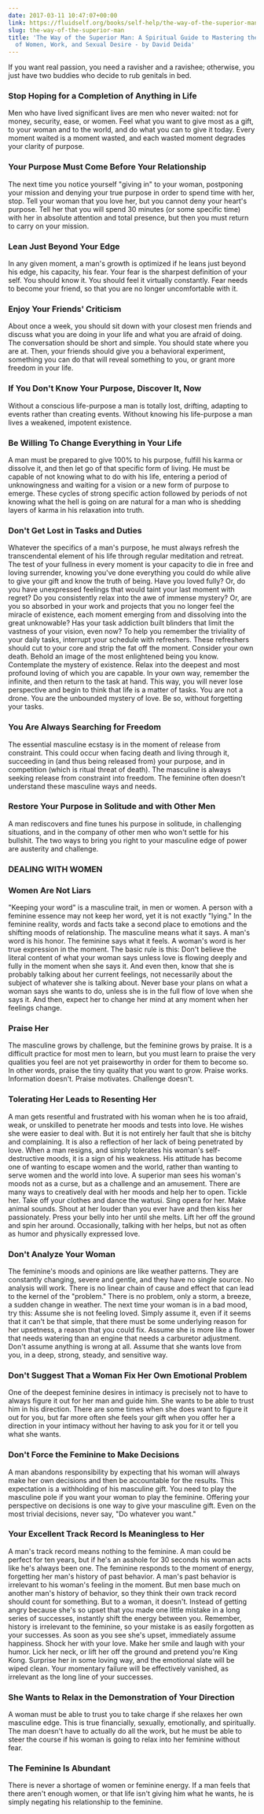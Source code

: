 ```yaml
---
date: 2017-03-11 10:47:07+00:00
link: https://fluidself.org/books/self-help/the-way-of-the-superior-man
slug: the-way-of-the-superior-man
title: 'The Way of the Superior Man: A Spiritual Guide to Mastering the Challenges
  of Women, Work, and Sexual Desire - by David Deida'
---
```


If you want real passion, you need a ravisher and a ravishee; otherwise, you just have two buddies who decide to rub genitals in bed.

### Stop Hoping for a Completion of Anything in Life

Men who have lived significant lives are men who never waited: not for money, security, ease, or women. Feel what you want to give most as a gift, to your woman and to the world, and do what you can to give it today. Every moment waited is a moment wasted, and each wasted moment degrades your clarity of purpose.

### Your Purpose Must Come Before Your Relationship

The next time you notice yourself "giving in" to your woman, postponing your mission and denying your true purpose in order to spend time with her, stop. Tell your woman that you love her, but you cannot deny your heart's purpose. Tell her that you will spend 30 minutes (or some specific time) with her in absolute attention and total presence, but then you must return to carry on your mission.

### Lean Just Beyond Your Edge

In any given moment, a man's growth is optimized if he leans just beyond his edge, his capacity, his fear. Your fear is the sharpest definition of your self. You should know it. You should feel it virtually constantly. Fear needs to become your friend, so that you are no longer uncomfortable with it.

### Enjoy Your Friends' Criticism

About once a week, you should sit down with your closest men friends and discuss what you are doing in your life and what you are afraid of doing. The conversation should be short and simple. You should state where you are at. Then, your friends should give you a behavioral experiment, something you can do that will reveal something to you, or grant more freedom in your life.

### If You Don't Know Your Purpose, Discover It, Now

Without a conscious life-purpose a man is totally lost, drifting, adapting to events rather than creating events. Without knowing his life-purpose a man lives a weakened, impotent existence.

### Be Willing To Change Everything in Your Life

A man must be prepared to give 100% to his purpose, fulfill his karma or dissolve it, and then let go of that specific form of living. He must be capable of not knowing what to do with his life, entering a period of unknowingness and waiting for a vision or a new form of purpose to emerge. These cycles of strong specific action followed by periods of not knowing what the hell is going on are natural for a man who is shedding layers of karma in his relaxation into truth.

### Don't Get Lost in Tasks and Duties

Whatever the specifics of a man's purpose, he must always refresh the transcendental element of his life through regular meditation and retreat. The test of your fullness in every moment is your capacity to die in free and loving surrender, knowing you've done everything you could do while alive to give your gift and know the truth of being. Have you loved fully? Or, do you have unexpressed feelings that would taint your last moment with regret? Do you consistently relax into the awe of immense mystery? Or, are you so absorbed in your work and projects that you no longer feel the miracle of existence, each moment emerging from and dissolving into the great unknowable? Has your task addiction built blinders that limit the vastness of your vision, even now? To help you remember the triviality of your daily tasks, interrupt your schedule with refreshers. These refreshers should cut to your core and strip the fat off the moment. Consider your own death. Behold an image of the most enlightened being you know. Contemplate the mystery of existence. Relax into the deepest and most profound loving of which you are capable. In your own way, remember the infinite, and then return to the task at hand. This way, you will never lose perspective and begin to think that life is a matter of tasks. You are not a drone. You are the unbounded mystery of love. Be so, without forgetting your tasks.

### You Are Always Searching for Freedom

The essential masculine ecstasy is in the moment of release from constraint. This could occur when facing death and living through it, succeeding in (and thus being released from) your purpose, and in competition (which is ritual threat of death). The masculine is always seeking release from constraint into freedom. The feminine often doesn't understand these masculine ways and needs.

### Restore Your Purpose in Solitude and with Other Men

A man rediscovers and fine tunes his purpose in solitude, in challenging situations, and in the company of other men who won't settle for his bullshit. The two ways to bring you right to your masculine edge of power are austerity and challenge.

### DEALING WITH WOMEN

### Women Are Not Liars

"Keeping your word" is a masculine trait, in men or women. A person with a feminine essence may not keep her word, yet it is not exactly "lying." In the feminine reality, words and facts take a second place to emotions and the shifting moods of relationship. The masculine means what it says. A man's word is his honor. The feminine says what it feels. A woman's word is her true expression in the moment. The basic rule is this: Don't believe the literal content of what your woman says unless love is flowing deeply and fully in the moment when she says it. And even then, know that she is probably talking about her current feelings, not necessarily about the subject of whatever she is talking about. Never base your plans on what a woman says she wants to do, unless she is in the full flow of love when she says it. And then, expect her to change her mind at any moment when her feelings change.

### Praise Her

The masculine grows by challenge, but the feminine grows by praise. It is a difficult practice for most men to learn, but you must learn to praise the very qualities you feel are not yet praiseworthy in order for them to become so. In other words, praise the tiny quality that you want to grow. Praise works. Information doesn't. Praise motivates. Challenge doesn't.

### Tolerating Her Leads to Resenting Her

A man gets resentful and frustrated with his woman when he is too afraid, weak, or unskilled to penetrate her moods and tests into love. He wishes she were easier to deal with. But it is not entirely her fault that she is bitchy and complaining. It is also a reflection of her lack of being penetrated by love. When a man resigns, and simply tolerates his woman's self-destructive moods, it is a sign of his weakness. His attitude has become one of wanting to escape women and the world, rather than wanting to serve women and the world into love. A superior man sees his woman's moods not as a curse, but as a challenge and an amusement. There are many ways to creatively deal with her moods and help her to open. Tickle her. Take off your clothes and dance the watusi. Sing opera for her. Make animal sounds. Shout at her louder than you ever have and then kiss her passionately. Press your belly into her until she melts. Lift her off the ground and spin her around. Occasionally, talking with her helps, but not as often as humor and physically expressed love.

### Don't Analyze Your Woman

The feminine's moods and opinions are like weather patterns. They are constantly changing, severe and gentle, and they have no single source. No analysis will work. There is no linear chain of cause and effect that can lead to the kernel of the "problem." There is no problem, only a storm, a breeze, a sudden change in weather. The next time your woman is in a bad mood, try this: Assume she is not feeling loved. Simply assume it, even if it seems that it can't be that simple, that there must be some underlying reason for her upsetness, a reason that you could fix. Assume she is more like a flower that needs watering than an engine that needs a carburetor adjustment. Don't assume anything is wrong at all. Assume that she wants love from you, in a deep, strong, steady, and sensitive way.

### Don't Suggest That a Woman Fix Her Own Emotional Problem

One of the deepest feminine desires in intimacy is precisely not to have to always figure it out for her man and guide him. She wants to be able to trust him in his direction. There are some times when she does want to figure it out for you, but far more often she feels your gift when you offer her a direction in your intimacy without her having to ask you for it or tell you what she wants.

### Don't Force the Feminine to Make Decisions

A man abandons responsibility by expecting that his woman will always make her own decisions and then be accountable for the results. This expectation is a withholding of his masculine gift. You need to play the masculine pole if you want your woman to play the feminine. Offering your perspective on decisions is one way to give your masculine gift. Even on the most trivial decisions, never say, "Do whatever you want."

### Your Excellent Track Record Is Meaningless to Her

A man's track record means nothing to the feminine. A man could be perfect for ten years, but if he's an asshole for 30 seconds his woman acts like he's always been one. The feminine responds to the moment of energy, forgetting her man's history of past behavior. A man's past behavior is irrelevant to his woman's feeling in the moment. But men base much on another man's history of behavior, so they think their own track record should count for something. But to a woman, it doesn't. Instead of getting angry because she's so upset that you made one little mistake in a long series of successes, instantly shift the energy between you. Remember, history is irrelevant to the feminine, so your mistake is as easily forgotten as your successes. As soon as you see she's upset, immediately assume happiness. Shock her with your love. Make her smile and laugh with your humor. Lick her neck, or lift her off the ground and pretend you're King Kong. Surprise her in some loving way, and the emotional slate will be wiped clean. Your momentary failure will be effectively vanished, as irrelevant as the long line of your successes.

### She Wants to Relax in the Demonstration of Your Direction

A woman must be able to trust you to take charge if she relaxes her own masculine edge. This is true financially, sexually, emotionally, and spiritually. The man doesn't have to actually do all the work, but he must be able to steer the course if his woman is going to relax into her feminine without fear.

### The Feminine Is Abundant

There is never a shortage of women or feminine energy. If a man feels that there aren't enough women, or that life isn't giving him what he wants, he is simply negating his relationship to the feminine.
